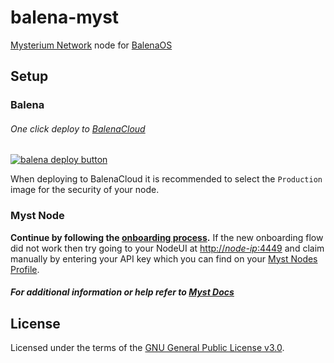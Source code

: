 # balena-myst
[Mysterium Network](https://www.mysterium.network/) node for [BalenaOS](https://www.balena.io/os/)

## Setup

### Balena
###### One click deploy to [BalenaCloud](https://www.balena.io/cloud)
[![balena deploy button](https://www.balena.io/deploy.svg)](https://dashboard.balena-cloud.com/deploy?repoUrl=https://github.com/otkd/balena-myst)

When deploying to BalenaCloud it is recommended to select the `Production` image for the security of your node.

### Myst Node
**Continue by following the [onboarding process](https://mystnodes.com/onboarding).**
If the new onboarding flow did not work then try going to your NodeUI at [http://*node-ip*:4449](http://*node-ip*:4449) and claim manually by entering your API key which you can find on your [Myst Nodes Profile](https://mystnodes.com/me).

##### For additional information or help refer to [Myst Docs](https://docs.mysterium.network/)

## License
Licensed under the terms of the [GNU General Public License v3.0](./LICENSE).
